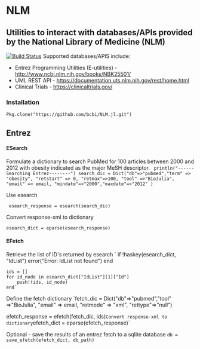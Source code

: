 <!--
@Author: isa
@Date:   2016-05-13T16:37:00-04:00
@Last modified by:   isa
@Last modified time: 2016-05-19T16:12:10-04:00
-->



# NLM
## Utilities to interact with databases/APIs provided by the National Library of Medicine (NLM)
[![Build Status](https://travis-ci.org/bcbi/NLM.jl.svg?branch=master)](https://travis-ci.org/bcbi/NLM.jl)
Supported databases/APIS include:

- Entrez Programming Utilities (E-utilities) - http://www.ncbi.nlm.nih.gov/books/NBK25501/
- UML REST API - https://documentation.uts.nlm.nih.gov/rest/home.html
- Clinical Trials - https://clinicaltrials.gov/

### Installation
```{Julia}
Pkg.clone("https://github.com/bcbi/NLM.jl.git")
```


## Entrez

#### ESearch
Formulate a dictionary to search PubMed for 100 articles between 2000 and 2012
with obesity indicated as the major MeSH descriptor.
` println("------Searching Entrez--------")
    search_dic = Dict("db"=>"pubmed","term" => "obesity",
    "retstart" => 0, "retmax"=>100, "tool" =>"BioJulia",
    "email" => email, "mindate"=>"2000","maxdate"=>"2012" )`

Use esearch

` esearch_response = esearch(search_dic)`


Convert response-xml to dictionary

`esearch_dict = eparse(esearch_response)`  

#### EFetch
Retrieve the list of ID's returned by esearch
`   if !haskey(esearch_dict, "IdList")
        error("Error: IdList not found")
    end

    ids = []
    for id_node in esearch_dict["IdList"][1]["Id"]
        push!(ids, id_node)
    end`

Define the fetch dictionary
`fetch_dic = Dict("db"=>"pubmed","tool" =>"BioJulia", "email" => email,
                 "retmode" => "xml", "rettype"=>"null")

efetch_response = efetch(fetch_dic, ids)`
Convert response-xml to dictionary
`efetch_dict = eparse(efetch_response)`

Optional - save the results of an entrez fetch to a sqlite database
`db = save_efetch(efetch_dict, db_path)
`
